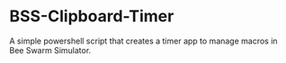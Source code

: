 # BSS-Clipboard-Timer
A simple powershell script that creates a timer app to manage macros in Bee Swarm Simulator.
